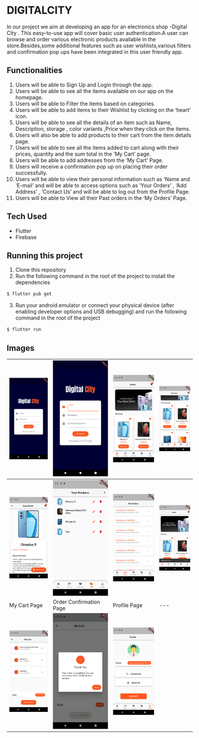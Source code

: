 # DIGITALCITY

In our project we aim at developing an app for an electronics shop -Digital City . This easy-to-use app will cover basic user authentication.A user can browse and order various electronic products available in the store.Besides,some additional features such as user wishlists,various filters and confirmation pop ups have been integrated in this user friendly app.
 
## Functionalities

1. Users will be able to Sign Up and Login through the app.
2. Users will be able to see all the items available on our app on the homepage.
3. Users will be able to Filter the items based on categories.
4. Users will be able to add items to their Wishlist by clicking on the ‘heart’ icon.
5. Users will be able to see all the details of an item such as Name, Description, storage , color variants ,Price when they click on the items.
6. Users will also be able to add products to their cart from the item details page.
7. Users will be able to see all the items added to cart along with their prices, quantity and the sum total in the ‘My Cart’ page.
8. Users will be able to add addresses from the ‘My Cart’ Page.
9. Users will receive a confirmation pop up on placing their order successfully.
10. Users will be able to view their personal information such as ‘Name and ‘E-mail’ and will be able to access options such as ‘Your Orders’ , ‘Add Address’ , ‘Contact Us’ and will be able to log out from the Profile Page.
11. Users will be able to View all their Past orders in the ‘My Orders’ Page.


## Tech Used

- Flutter
- Firebase

## Running this project
 

1. Clone this repository
2. Run the following command in the root of the project to install the dependencies

```sh
$ flutter pub get
```

3. Run your android emulator or connect your physical device (after enabling developer options and USB debugging) and run the following command in the root of the project

```sh
$ flutter run
```

## Images

| ![Login Page](shop_app/screenshots/ss1_login.png) | ![Sign Up Page](shop_app/screenshots/ss2_signup.png) | ![Home Page](shop_app/screenshots/ss3_home1.png) | ![Favorites Page](shop_app/screenshots/ss5_favorites.png) |
|---|---|---|---|
| ![Item Details Page](shop_app/screenshots/ss6_itemdet.png) | ![Edit Products Page](shop_app/screenshots/ss7_products_edit.png) | ![Orders Page](shop_app/screenshots/ss8_orders.png) | ![Add to Cart Functionality](shop_app/screenshots/ss9_addcart.png) |
|My Cart Page|Order Confirmation Page|Profile Page|---|
| ![My Cart Page](shop_app/screenshots/ss10_cart.png) | ![Order Confirmation Page](shop_app/screenshots/ss11_addconf.png) | ![Profile Page](shop_app/screenshots/ss12_profile.png) | 
